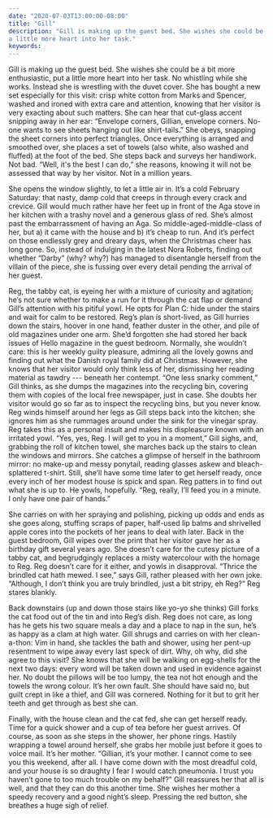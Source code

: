 ```yaml
---
date: "2020-07-03T13:00:00-08:00"
title: "Gill"
description: "Gill is making up the guest bed. She wishes she could be a bit more enthusiastic, put
a little more heart into her task."
keywords:
---
```


Gill is making up the guest bed. She wishes she could be a bit more enthusiastic, put a little more
heart into her task. No whistling while she works. Instead she is wrestling with the duvet
cover. She has bought a new set especially for this visit: crisp white cotton from Marks and
Spencer, washed and ironed with extra care and attention, knowing that her visitor is very exacting
about such matters. She can hear that cut-glass accent snipping away in her ear: “Envelope corners,
Gillian, envelope corners. No-one wants to see sheets hanging out like shirt-tails.” She obeys,
snapping the sheet corners into perfect triangles. Once everything is arranged and smoothed over,
she places a set of towels (also white, also washed and fluffed) at the foot of the bed. She steps
back and surveys her handiwork. Not bad. “Well, it's the best I can do,” she reasons, knowing it
will not be assessed that way by her visitor. Not in a million years.

She opens the window slightly, to let a little air in. It’s a cold February Saturday: that nasty,
damp cold that creeps in through every crack and crevice. Gill would much rather have her feet up in
front of the Aga stove in her kitchen with a trashy novel and a generous glass of red. She’s almost
past the embarrassment of having an Aga. So middle-aged-middle-class of her, but a) it came with the
house and b) it’s cheap to run. And it’s perfect on those endlessly grey and dreary days, when the
Christmas cheer has long gone.  So, instead of indulging in the latest Nora Roberts, finding out
whether “Darby” (why? why?) has managed to disentangle herself from the villain of the piece, she is
fussing over every detail pending the arrival of her guest.

Reg, the tabby cat, is eyeing her with a mixture of curiosity and agitation; he’s not sure whether
to make a run for it through the cat flap or demand Gill’s attention with his pitiful yowl. He opts
for Plan C: hide under the stairs and wait for calm to be restored. Reg’s plan is short-lived, as
Gill hurries down the stairs, hoover in one hand, feather duster in the other, and pile of old
magazines under one arm. She’d forgotten she had stored her back issues of Hello magazine in the
guest bedroom. Normally, she wouldn’t care: this is her weekly guilty pleasure, admiring all the
lovely gowns and finding out what the Danish royal family did at Christmas. However, she knows that
her visitor would only think less of her, dismissing her reading material as tawdry --- beneath her
contempt. “One less snarky comment,” Gill thinks, as she dumps the magazines into the recycling bin,
covering them with copies of the local free newspaper, just in case. She doubts her visitor would go
so far as to inspect the recycling bins, but you never know. Reg winds himself around her legs as
Gill steps back into the kitchen; she ignores him as she rummages around under the sink for the
vinegar spray. Reg takes this as a personal insult and makes his displeasure known with an irritated
yowl. “Yes, yes, Reg. I will get to you in a moment,” Gill sighs, and, grabbing the roll of kitchen
towel, she marches back up the stairs to clean the windows and mirrors. She catches a glimpse of
herself in the bathroom mirror: no make-up and messy ponytail, reading glasses askew and
bleach-splattered t-shirt. Still, she’ll have some time later to get herself ready, once every inch
of her modest house is spick and span. Reg patters in to find out what she is up to. He yowls,
hopefully. “Reg, really, I’ll feed you in a minute. I only have one pair of hands.”

She carries on with her spraying and polishing, picking up odds and ends as she goes along, stuffing
scraps of paper, half-used lip balms and shrivelled apple cores into the pockets of her jeans to
deal with later. Back in the guest bedroom, Gill wipes over the print that her visitor gave her as a
birthday gift several years ago. She doesn’t care for the cutesy picture of a tabby cat, and
begrudgingly replaces a misty watercolour with the homage to Reg. Reg doesn’t care for it either,
and yowls in disapproval. “Thrice the brindled cat hath mewed. I see,” says Gill, rather pleased
with her own joke. “Although, I don’t think you are truly brindled, just a bit stripy, eh Reg?” Reg
stares blankly.

Back downstairs (up and down those stairs like yo-yo she thinks) Gill forks the cat food out of the
tin and into Reg’s dish. Reg does not care, as long has he gets his two square meals a day and a
place to nap in the sun, he’s as happy as a clam at high water. Gill shrugs and carries on with her
clean-a-thon: Vim in hand, she tackles the bath and shower, using her pent-up resentment to wipe
away every last speck of dirt. Why, oh why, did she agree to this visit? She knows that she will be
walking on egg-shells for the next two days: every word will be taken down and used in evidence
against her. No doubt the pillows will be too lumpy, the tea not hot enough and the towels the wrong
colour. It’s her own fault. She should have said no, but guilt crept in like a thief, and Gill was
cornered. Nothing for it but to grit her teeth and get through as best she can.

Finally, with the house clean and the cat fed, she can get herself ready. Time for a quick shower
and a cup of tea before her guest arrives. Of course, as soon as she steps in the shower, her phone
rings. Hastily wrapping a towel around herself, she grabs her mobile just before it goes to voice
mail. It’s her mother. “Gillian, it’s your mother. I cannot come to see you this weekend, after
all. I have come down with the most dreadful cold, and your house is so draughty I fear I would
catch pneumonia. I trust you haven’t gone to too much trouble on my behalf?” Gill reassures her that
all is well, and that they can do this another time. She wishes her mother a speedy recovery and a
good night’s sleep. Pressing the red button, she breathes a huge sigh of relief.

